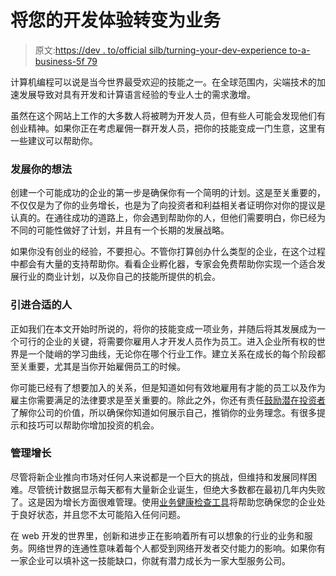 # 将您的开发体验转变为业务

> 原文:[https://dev . to/official silb/turning-your-dev-experience to-a-business-5f 79](https://dev.to/officialsilb/turning-your-dev-experience-into-a-business-5f79)

计算机编程可以说是当今世界最受欢迎的技能之一。在全球范围内，尖端技术的加速发展导致对具有开发和计算语言经验的专业人士的需求激增。

虽然在这个网站上工作的大多数人将被聘为开发人员，但有些人可能会发现他们有创业精神。如果你正在考虑雇佣一群开发人员，把你的技能变成一门生意，这里有一些建议可以帮助你。

### [](#developing-your-idea)发展你的想法

创建一个可能成功的企业的第一步是确保你有一个简明的计划。这是至关重要的，不仅仅是为了你的业务增长，也是为了向投资者和利益相关者证明你对你的提议是认真的。在通往成功的道路上，你会遇到帮助你的人，但他们需要明白，你已经为不同的可能性做好了计划，并且有一个长期的发展战略。

如果你没有创业的经验，不要担心。不管你打算创办什么类型的企业，在这个过程中都会有大量的支持帮助你。看看企业孵化器，专家会免费帮助你实现一个适合发展行业的商业计划，以及你自己的技能所提供的机会。

### [](#bringing-the-right-people-on-board)引进合适的人

正如我们在本文开始时所说的，将你的技能变成一项业务，并随后将其发展成为一个可行的企业的关键，将需要你雇用人才开发人员作为员工。进入企业所有权的世界是一个陡峭的学习曲线，无论你在哪个行业工作。建立关系在成长的每个阶段都至关重要，尤其是当你开始雇佣员工的时候。

你可能已经有了想要加入的关系，但是知道如何有效地雇用有才能的员工以及作为雇主你需要满足的法律要求是至关重要的。除此之外，你还有责任[鼓励潜在投资者](https://www.entrepreneur.com/article/80458)了解你公司的价值，所以确保你知道如何展示自己，推销你的业务理念。有很多提示和技巧可以帮助你增加投资的机会。

### [](#managing-growth)管理增长

尽管将新企业推向市场对任何人来说都是一个巨大的挑战，但维持和发展同样困难。尽管统计数据显示每天都有大量新企业诞生，但绝大多数都在最初几年内失败了。这是因为增长方面很难管理。使用[业务健康检查工具](https://secure.ybonline.co.uk/business/small-business/better-business-support/business-healthcheck/)将帮助您确保您的企业处于良好状态，并且您不太可能陷入任何问题。

在 web 开发的世界里，创新和进步正在影响着所有可以想象的行业的业务和服务。网络世界的连通性意味着每个人都受到网络开发者交付能力的影响。如果你有一家企业可以填补这一技能缺口，你就有潜力成长为一家大型服务公司。